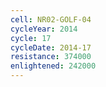 ```yaml
---
cell: NR02-GOLF-04
cycleYear: 2014
cycle: 17
cycleDate: 2014-17
resistance: 374000
enlightened: 242000 
---
```

      